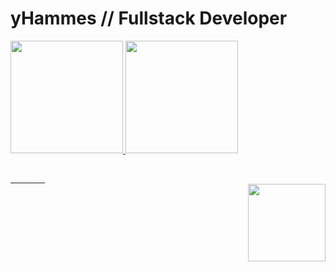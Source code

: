 <head>
    <link href="https://stackpath.bootstrapcdn.com/bootstrap/4.5.2/css/bootstrap.min.css" rel="stylesheet">
</head>

# yHammes // Fullstack Developer
<div>
    <a href="https://github.com/yHammes">
        <img height="180em" src="https://github-readme-stats-mu-bice-13.vercel.app/api?username=yHammes&show_icons=true&theme=dark&include_all_commits=true&count_private=true" />
        <img height="180em" src="https://github-readme-stats-mu-bice-13.vercel.app/api/top-langs/?username=yHammes&layout=compact&langs_count=8&theme=dark" />
</div>

##

<div>
  <img src="https://img.shields.io/badge/Lua-2C2D72?style=for-the-badge&logo=lua&logoColor=white" alt="">
  <img src="https://img.shields.io/badge/Dart-38B2AC?style=for-the-badge&logo=git&logoColor=white" alt="">
  <img src="https://img.shields.io/badge/PHP-777BB4?style=for-the-badge&logo=php&logoColor=white" alt="">
  <img src="https://img.shields.io/badge/JavaScript-F7DF1E?style=for-the-badge&logo=javascript&logoColor=black" alt="">
  
  <img src="https://img.shields.io/badge/HTML5-E34F26?style=for-the-badge&logo=html5&logoColor=white" alt="">
  <img src="https://img.shields.io/badge/CSS3-1572B6?style=for-the-badge&logo=css3&logoColor=white" alt="">
  <img src="https://img.shields.io/badge/Bootstrap-563D7C?style=for-the-badge&logo=bootstrap&logoColor=white" alt="">
  <img src="https://img.shields.io/badge/Tailwind_CSS-38B2AC?style=for-the-badge&logo=tailwind-css&logoColor=white" alt="">
  <img src="https://img.shields.io/badge/Vue.js-35495E?style=for-the-badge&logo=vuedotjs&logoColor=4FC08D" alt="">

  <img src="https://img.shields.io/badge/MySQL-00000F?style=for-the-badge&logo=mysql&logoColor=white" alt="">
  <img src="https://img.shields.io/badge/SQLite-07405E?style=for-the-badge&logo=sqlite&logoColor=whit" alt="">

  <img src="https://img.shields.io/badge/Flutter-38B2AC?style=for-the-badge&logo=git&logoColor=white" alt="">
  <img src="https://img.shields.io/badge/Laravel-FF2D20?style=for-the-badge&logo=laravel&logoColor=white" alt="">
  <img src="https://img.shields.io/badge/jQuery-0769AD?style=for-the-badge&logo=jquery&logoColor=white" alt="">

  <img src="https://img.shields.io/badge/GIT-E44C30?style=for-the-badge&logo=git&logoColor=white" alt="">
</div>
<div>
    <img align="right" src="https://i.imgur.com/GeyXX4x.gif" height="124px" width="124px">
</div>
